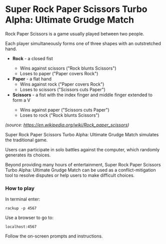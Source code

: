 # Super Rock Paper Scissors Turbo Alpha: Ultimate Grudge Match

Rock Paper Scissors is a game usually played between two people.

Each player simultaneously forms one of three shapes with an outstretched hand.

<ul>
<li><strong>Rock</strong> - a closed fist</li>
<ul><li>Wins against scissors ("Rock blunts Scissors")</li>
<li>Loses to paper ("Paper covers Rock")</li></ul>
<li><strong>Paper</strong> - a flat hand
<ul><li>Wins against rock ("Paper covers Rock")</li>
<li>Loses to scissors ("Scissors cuts Paper")</li></ul>
<li><strong>Scissors</strong> - a fist with the index finger and middle finger extended to form a V</li>
<ul><li>Wins against paper ("Scissors cuts Paper")</li>
<li>Loses to rock ("Rock blunts Scissors")</li></ul>
</ul>

<i>(source: https://en.wikipedia.org/wiki/Rock_paper_scissors)</i>

Super Rock Paper Scissors Turbo Alpha: Ultimate Grudge Match simulates the traditional game.

Users can participate in solo battles against the computer, which randomly generates its choices.

Beyond providing many hours of entertainment, Super Rock Paper Scissors Turbo Alpha: Ultimate Grudge Match can be used as a conflict-mitigation tool to resolve disputes or help users to make difficult choices.

<h3>How to play</h3>

In terminal enter:

```
rackup -p 4567

```

Use a browser to go to:

```
localhost:4567
```

Follow the on-screen prompts and instructions.
